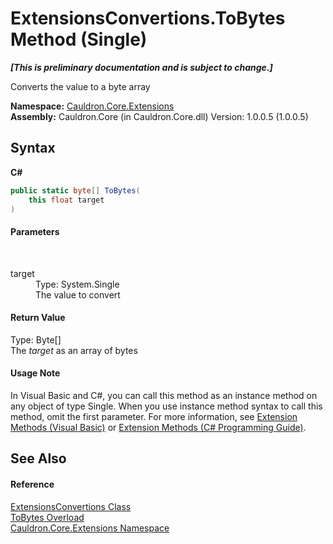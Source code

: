 # ExtensionsConvertions.ToBytes Method (Single)
 _**\[This is preliminary documentation and is subject to change.\]**_

Converts the value to a byte array

**Namespace:**&nbsp;<a href="N_Cauldron_Core_Extensions">Cauldron.Core.Extensions</a><br />**Assembly:**&nbsp;Cauldron.Core (in Cauldron.Core.dll) Version: 1.0.0.5 (1.0.0.5)

## Syntax

**C#**<br />
``` C#
public static byte[] ToBytes(
	this float target
)
```


#### Parameters
&nbsp;<dl><dt>target</dt><dd>Type: System.Single<br />The value to convert</dd></dl>

#### Return Value
Type: Byte[]<br />The *target* as an array of bytes

#### Usage Note
In Visual Basic and C#, you can call this method as an instance method on any object of type Single. When you use instance method syntax to call this method, omit the first parameter. For more information, see <a href="http://msdn.microsoft.com/en-us/library/bb384936.aspx">Extension Methods (Visual Basic)</a> or <a href="http://msdn.microsoft.com/en-us/library/bb383977.aspx">Extension Methods (C# Programming Guide)</a>.

## See Also


#### Reference
<a href="T_Cauldron_Core_Extensions_ExtensionsConvertions">ExtensionsConvertions Class</a><br /><a href="Overload_Cauldron_Core_Extensions_ExtensionsConvertions_ToBytes">ToBytes Overload</a><br /><a href="N_Cauldron_Core_Extensions">Cauldron.Core.Extensions Namespace</a><br />